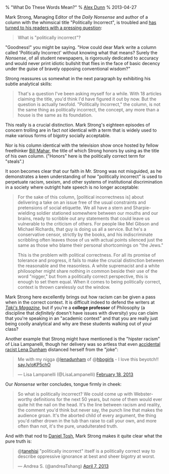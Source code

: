 % "What Do These Words Mean?"
% [Alex Dunn](https://twitter.com/dunndunndunn "Twitter")
% 2013-04-27

Mark Strong, Managing Editor of the *Daily Nonsense* and author of a
column with the whimsical title "Politically Incorrect", is troubled
and
[has turned to his readers with a pressing question](http://dailynexus.com/2013-04-25/so-wrong-its-right/
"So Wrong, It's Right"):

> What is "politically incorrect"?

"Goodness!" you might be saying.  "How could dear Mark write a column
called 'Politically Incorrect' without knowing what that means?
Surely the *Nonsense*, of all student newspapers, is rigorously
dedicated to accuracy and would never print idiotic bullshit that
flies in the face of basic decency under the guise of bravely opposing
conventional wisdom?"

Strong reassures us somewhat in the next paragraph by exhibiting his
subtle analytical skills:

> That's a question I've been asking myself for a while.  With 18
> articles claiming the title, you'd think I'd have figured it out by
> now.  But the question is actually twofold.  "Politically
> Incorrect," the column, is not the same thing as politically
> incorrect, the concept, any more than a house is the same as its
> foundation.

This really is a crucial distinction.  Mark Strong's eighteen episodes
of concern trolling are in fact *not* identical with a term that is
widely used to make various forms of bigotry socially acceptable.

Nor is his column identical with the television show once hosted by
fellow freethinker
[Bill Mahar](http://www.juancole.com/2012/09/muslims-are-no-different-or-why-bill-mahers-blood-libel-is-bigotry.html
"Muslims are no Different, or why Bill Maher's blood libel is
Bigotry"), the title of which Strong honors by using as the title of
his own column.  ("Honors" here is the politically correct term for
"steals".)

It soon becomes clear that our faith in Mr. Strong was not misguided,
as he demonstrates a keen understanding of how "politically incorrect"
is used to perpetuate racism, sexism, and other systems of
institutional discrimination in a society where outright hate speech
is no longer acceptable:

> For the sake of this column, [political incorrectness is] about
> delivering a take on an issue free of the usual constraints and
> pretensions of social etiquette.  We all have a stern and
> Sharpie-wielding soldier stationed somewhere between our mouths and
> our brains, ready to scribble out any statements that could leave us
> vulnerable to the criticism of others.  For people like Mel Gibson
> and Michael Richards, that guy is doing us all a service. But he's a
> conservative censor, strictly by the books, and his indiscriminate
> scribbling often leaves those of us with actual points silenced just
> the same as those who blame their personal shortcomings on "the
> Jews."
>
> This is the problem with political correctness.  For all its promise
> of tolerance and progress, it fails to make the crucial distinction
> between the reasonable and the reasonless.  A white supremacist and
> a white philosopher might share nothing in common beside their use
> of the word "nigger," but from a politically correct perspective,
> this is enough to set them equal.  When it comes to being
> politically correct, context is thrown carelessly out the window.

Mark Strong here excellently brings out how racism can be given a pass
when in the correct context.  It is difficult indeed to defend the
writers at
[*Taki's Magazine*](http://takimag.com/article/im_not_a_racist_sexist_or_a_homophobe_you_nigger_slut_faggot/print
"Big Ol' Trigger Warning for Racism/Sexism/Homophobia"), but if you're
a **college professor** of Philosophy (a discipline that *definitely*
doesn't have issues with diversity) you can claim that you're speaking
in an "academic context" and that you are really just being coolly
analytical and why are these students walking out of your class?

Another example that Strong might have mentioned is the "hipster
racism" of Lisa Lampanelli, though her delivery was so artless that
even
[accidental racist Lena Dunham](http://www.newyorker.com/online/blogs/culture/2012/04/lena-dunham-girls-race.html
"White \"Girls\"") distanced herself from the "joke":

<blockquote class="twitter-tweet"><p>Me with my nigga @<a href="https://twitter.com/lenadunham">lenadunham</a> of @<a href="https://twitter.com/hbogirls">hbogirls</a> - I love this beyotch!! <a href="http://t.co/VOaV30eB" title="http://say.ly/oKP5chO">say.ly/oKP5chO</a></p>&mdash; Lisa Lampanelli (@LisaLampanelli) <a href="https://twitter.com/LisaLampanelli/status/303308274038616064">February 18, 2013</a></blockquote>
<script async src="https://platform.twitter.com/widgets.js" charset="utf-8"></script>

Our *Nonsense* writer concludes, tongue firmly in cheek:

> So what is politically incorrect?  We could come up with
> Webster-worthy definitions for the next 50 years, but none of them
> would ever quite hit the nail on the head.  It's the line between
> racism and reality, the comment you'd think but never say, the punch
> line that makes the audience groan.  It's the aborted child of every
> argument, the thing you'd rather drown in the tub than raise to call
> your own, and more often than not, it's the pure, unadulterated
> truth.

And with that nod to
[Daniel Tosh](http://www.thedailybeast.com/articles/2012/07/11/why-daniel-tosh-s-rape-joke-at-the-laugh-factory-wasn-t-funny.html
"Why Daniel Tosh's 'Rape Joke' at the Laugh Factory Wasn't Funny"),
Mark Strong makes it quite clear what the pure truth is:

<blockquote class="twitter-tweet"><p>@<a href="https://twitter.com/tanehisi">tanehisi</a> "politically incorrect" itself is a politically correct way to describe oppressive ignorance at best and sheer bigotry at worst.</p>&mdash; Andrea S. (@andreaTshang) <a href="https://twitter.com/andreaTshang/status/320715247193321472">April 7, 2013</a></blockquote>
<script async src="https://platform.twitter.com/widgets.js" charset="utf-8"></script>

